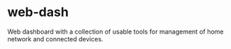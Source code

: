 # web-dash
Web dashboard with a collection of usable tools for management of home network and connected devices.

